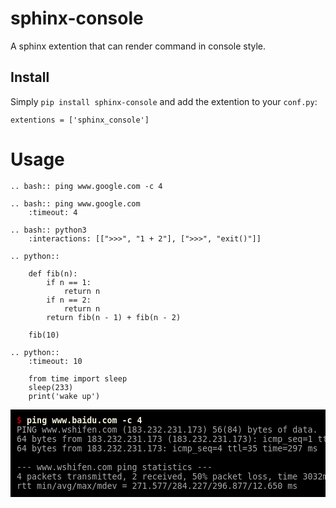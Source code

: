 # sphinx-console

A sphinx extention that can render command in console style.

## Install 

Simply `pip install sphinx-console` and add the extention to your `conf.py`:

```
extentions = ['sphinx_console']
```

# Usage

```
.. bash:: ping www.google.com -c 4
```

```
.. bash:: ping www.google.com
    :timeout: 4
```

```
.. bash:: python3
    :interactions: [[">>>", "1 + 2"], [">>>", "exit()"]]
```

```
.. python::

    def fib(n):
        if n == 1:
            return n
        if n == 2:
            return n
        return fib(n - 1) + fib(n - 2)

    fib(10)
```

```
.. python::
    :timeout: 10

    from time import sleep
    sleep(233)
    print('wake up')
```

<pre class="body_foreground body_background" style="font-size: 10pt;color: #AAAAAA;background-color: #000000;padding: 10px; margin-bottom: 24px;overflow-x:scroll;"><span style="font-weight: bold"></span><span style="font-weight: bold; color: #aa0000">$</span><span style="font-weight: bold; color: #F5F1DE"> ping www.baidu.com -c 4</span><span style="font-weight: bold"></span>
PING www.wshifen.com (183.232.231.173) 56(84) bytes of data.
64 bytes from 183.232.231.173 (183.232.231.173): icmp_seq=1 ttl=35 time=272 ms
64 bytes from 183.232.231.173: icmp_seq=4 ttl=35 time=297 ms

--- www.wshifen.com ping statistics ---
4 packets transmitted, 2 received, 50% packet loss, time 3032ms
rtt min/avg/max/mdev = 271.577/284.227/296.877/12.650 ms
</pre>
